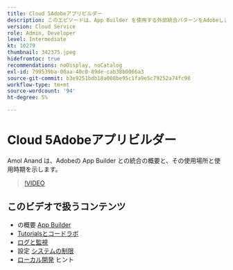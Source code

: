 ```yaml
---
title: Cloud 5Adobeアプリビルダー
description: このエピソードは、App Builder を使用する外部統合パターンをAdobeします
version: Cloud Service
role: Admin, Developer
level: Intermediate
kt: 10279
thumbnail: 342375.jpeg
hidefromtoc: true
recommendations: noDisplay, noCatalog
exl-id: 799539ba-00aa-40c0-89de-cab38b0066a3
source-git-commit: b3e9251bdb18a008be95c1fa9e5c79252a74fc98
workflow-type: tm+mt
source-wordcount: '94'
ht-degree: 5%

---
```


# Cloud 5Adobeアプリビルダー

Amol Anand は、Adobeの App Builder との統合の概要と、その使用場所と使用時期を示します。

>[!VIDEO](https://video.tv.adobe.com/v/342375?quality=12&learn=on)

## このビデオで扱うコンテンツ

+ の概要 [App Builder](https://developer.adobe.com/app-builder/docs/overview/)
+ [Tutorialsとコードラボ](https://developer.adobe.com/app-builder/docs/resources/)
+ [ログと監視](https://adobedocs.github.io/adobeio-runtime/guides/logging_monitoring.html#retrieving-activations-for-blocking-successful-calls)
+ 設定 [システムの制限](https://adobedocs.github.io/adobeio-runtime/guides/system_settings.html)
+ [ローカル開発](https://developer.adobe.com/app-builder/docs/resources/debugging/) ヒント
